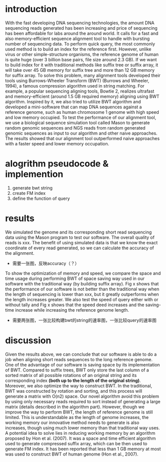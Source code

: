 # introduction

With the fast developing DNA sequencing technologies, the amount DNA sequencing reads generated has been increasing and price of sequencing has been affordable for labs around the around world. It calls for a fast and also memory-efficient sequence alignment tool to handle with bursting number of sequencing data. To perform quick query, the most commonly used method is to build an index for the reference first. However, unlike virus or other simple-structure organisms, the reference genome of human is quite huge (over 3 billion base pairs, file size around 2.3 GB). If we want to build index for it with traditional methods like suffix tree or suffix array, it will take over 45 GB memory for suffix tree and more than 12 GB memory for suffix array. To solve this problem, many alignment tools developed  their tools using Burrows-Wheeler Transform (BWT) (Burrows  and  Wheeler,  1994), a famous compression algorithm used in string matching. For example, a popular sequencing aligning tools, Bowtie 2, realizes ultrafast and memory-efficient (around 1.5 GB required memory) aligning using BWT algorithm. Inspired by it, we also tried to utilize BWT algorithm and developed a mini-software that can map DNA sequences against a reference genome, such as human chromosome 1 genome with high speed and low memory occupied. To test the performance of our alignment tool, we use a biological sequence simulation tool called Mason to generate random genomic sequences and NGS reads from random generated genomic sequences as input to our algorithm and other naive approaches. The results showed that our alignment tool outperformed naive approaches with a faster speed and lower memory occupation. 

# alogrithm pseudocode & implemention

1. generate bwt string
2.  create FM index
3.  define the function of query

# results

We simulated the genome and its corresponding short read sequencing data using the Mason program to test our software. The overall quality of reads is xxx. The benefit of using simulated data is that we know the exact coordinate of every read generated, so we can calculate the accuracy of the alignment.

- 需要一张图，反映accuracy（？）

To show the optimization of memory and speed, we compare the space and time usage during performing BWT of space saving way used in our software with the traditional way (by building suffix array). Fig x shows that the performance of our software is not better than the traditional way when the length of sequencing is lower than xxx, but it greatly outperforms when the length increases greater. We also test the speed of query either with or without tally and Fig x shows that the speed deed increases and the saving-time increase while increasing the reference genome length.

- 需要两张图，一张比较构建bwt的string的速率图，一张比较query的速率图

# discussion

Given the results above, we can conclude that our software is able to do a job when aligning short reads sequences to the long reference genome. One of the advantage of our software is saving space by its implementation of BWT. Compared to suffix trees, BWT only store the last column of a sorted matrix of all possible rotations of an original string and its corresponding index **(both up to the length of the original string)**. Moreover, we also optimize the way to construct BWT.  In the traditional, BWT was constructed by rotation and sorting, and this process will generate a matrix with O(n2) space. Our novel algorithm avoid this problem by using only necessary reads required to sort instead of generating a large matrix (details described in the algorithm part).  However, though we improve the way to perform BWT, the length of reference genome is still limited. This is understandable as the length of genome increases, the working memory our innovative method needs to generate is also increases, though using much lower memory than that traditional way uses. A potential idea to solve lies in reducing working memory by an algorithm proposed by Hon et al. (2007). It was a space and time efficient algorithm used to generate compressed suffix array, which can be then used to generate FM index. It has been reported that less than 1 GB memory at most was used to construct BWT of human genome (Hon et al., 2007). 


